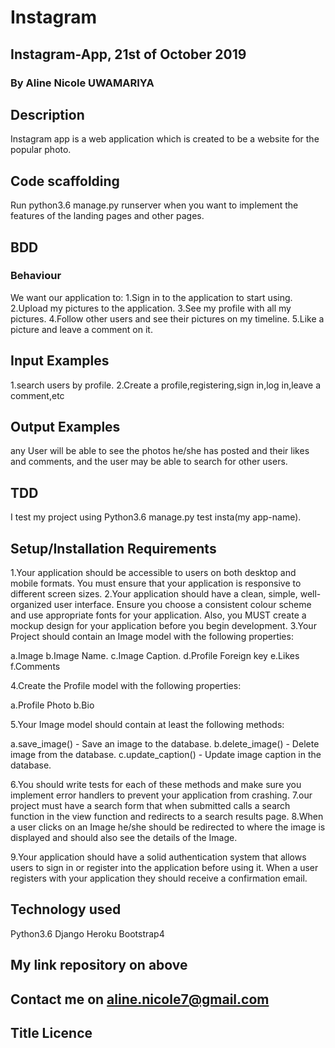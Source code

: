 # Instagram
## Instagram-App, 21st of October 2019
### By Aline Nicole UWAMARIYA
## Description
Instagram app is a web application which is created to be a website for the popular photo.
## Code scaffolding
Run python3.6 manage.py runserver when you want to implement the features of the landing pages and other pages.

## BDD
### Behaviour
We want our application to:
1.Sign in to the application to start using.
2.Upload my pictures to the application.
3.See my profile with all my pictures.
4.Follow other users and see their pictures on my timeline.
5.Like a picture and leave a comment on it.
## Input Examples
1.search users by profile.
2.Create a profile,registering,sign in,log in,leave a comment,etc

## Output Examples
any User will be able to see the photos he/she has posted and their likes and comments, and the user may be able to search for other users.

## TDD
I test my project using Python3.6 manage.py test insta(my app-name).

## Setup/Installation Requirements

1.Your application should be accessible to users on both desktop and mobile formats. You must ensure that your application is responsive to different screen sizes.
2.Your application should have a clean, simple, well-organized user interface. Ensure you choose a consistent colour scheme and use appropriate fonts for your application. Also, you MUST create a mockup design for your application before you begin development.
3.Your Project should contain an Image model with the following properties:

a.Image
b.Image Name.
c.Image Caption.
d.Profile Foreign key
e.Likes
f.Comments

4.Create the Profile model with the following properties:

a.Profile Photo
b.Bio

5.Your Image model should contain at least the following methods:

a.save_image() - Save an image to the database.
b.delete_image() - Delete image from the database.
c.update_caption() - Update image caption in the database.

6.You should write tests for each of these methods and make sure you implement error handlers to prevent your application from crashing.
7.our project must have a search form that when submitted calls a search function in the view function and redirects to a search results page.
8.When a user clicks on an Image he/she should be redirected to where the image is displayed and should also see the details of the Image.

9.Your application should have a solid authentication system that allows users to sign in or register into the application before using it. When a user registers with your application they should receive a confirmation email.

## Technology used
Python3.6
Django
Heroku
Bootstrap4

## My link repository on above

## Contact me on aline.nicole7@gmail.com
## Title Licence